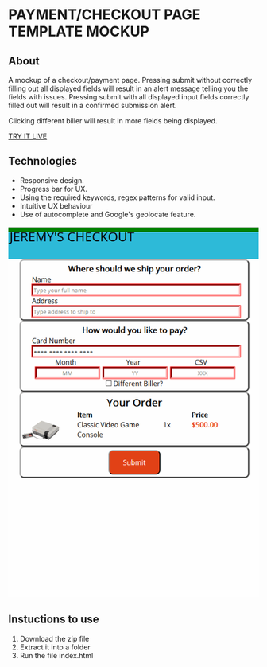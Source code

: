# PAYMENT/CHECKOUT PAGE TEMPLATE MOCKUP

## About
A mockup of a checkout/payment page.
Pressing submit without correctly filling out all displayed fields will result in an alert message telling you the fields with issues.
Pressing submit with all displayed input fields correctly filled out will result in a confirmed submission alert.

Clicking different biller will result in more fields being displayed.

[TRY IT LIVE](https://jlevett.github.io/Checkout-Payment-Form-Mockup/)

## Technologies
* Responsive design.
* Progress bar for UX.
* Using the required keywords, regex patterns for valid input.
* Intuitive UX behaviour
* Use of autocomplete and Google's geolocate feature.

![GIF](https://github.com/Jlevett/Checkout-Payment-Form-Mockup/blob/master/checkout.gif)

## Instuctions to use
1. Download the zip file
2. Extract it into a folder
3. Run the file index.html



